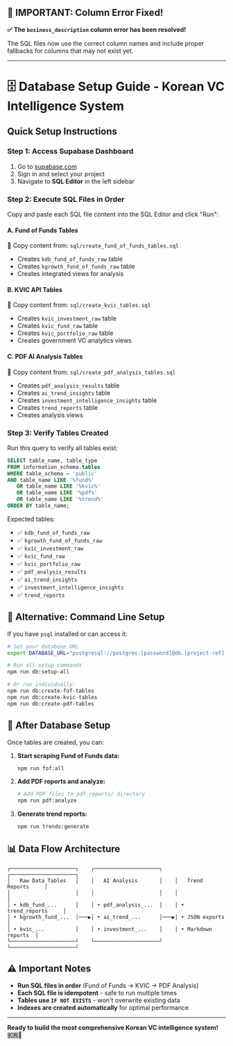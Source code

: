 ## 🚨 IMPORTANT: Column Error Fixed!

**✅ The `business_description` column error has been resolved!** 

The SQL files now use the correct column names and include proper fallbacks for columns that may not exist yet.

---

# 🗄️ Database Setup Guide - Korean VC Intelligence System

## Quick Setup Instructions

### **Step 1: Access Supabase Dashboard**
1. Go to [supabase.com](https://supabase.com)
2. Sign in and select your project
3. Navigate to **SQL Editor** in the left sidebar

### **Step 2: Execute SQL Files in Order**

Copy and paste each SQL file content into the SQL Editor and click "Run":

#### **A. Fund of Funds Tables** 
📁 Copy content from: `sql/create_fund_of_funds_tables.sql`
- Creates `kdb_fund_of_funds_raw` table
- Creates `kgrowth_fund_of_funds_raw` table  
- Creates integrated views for analysis

#### **B. KVIC API Tables**
📁 Copy content from: `sql/create_kvic_tables.sql`
- Creates `kvic_investment_raw` table
- Creates `kvic_fund_raw` table
- Creates `kvic_portfolio_raw` table
- Creates government VC analytics views

#### **C. PDF AI Analysis Tables**
📁 Copy content from: `sql/create_pdf_analysis_tables.sql`
- Creates `pdf_analysis_results` table
- Creates `ai_trend_insights` table
- Creates `investment_intelligence_insights` table
- Creates `trend_reports` table
- Creates analysis views

### **Step 3: Verify Tables Created**

Run this query to verify all tables exist:

```sql
SELECT table_name, table_type 
FROM information_schema.tables 
WHERE table_schema = 'public' 
AND table_name LIKE '%fund%' 
   OR table_name LIKE '%kvic%' 
   OR table_name LIKE '%pdf%'
   OR table_name LIKE '%trend%'
ORDER BY table_name;
```

Expected tables:
- ✅ `kdb_fund_of_funds_raw`
- ✅ `kgrowth_fund_of_funds_raw`
- ✅ `kvic_investment_raw`
- ✅ `kvic_fund_raw`
- ✅ `kvic_portfolio_raw`
- ✅ `pdf_analysis_results`
- ✅ `ai_trend_insights`
- ✅ `investment_intelligence_insights`
- ✅ `trend_reports`

## 🔧 Alternative: Command Line Setup

If you have `psql` installed or can access it:

```bash
# Set your database URL
export DATABASE_URL="postgresql://postgres:[password]@db.[project-ref].supabase.co:5432/postgres"

# Run all setup commands
npm run db:setup-all

# Or run individually:
npm run db:create-fof-tables
npm run db:create-kvic-tables  
npm run db:create-pdf-tables
```

## 🚀 After Database Setup

Once tables are created, you can:

1. **Start scraping Fund of Funds data:**
   ```bash
   npm run fof:all
   ```

2. **Add PDF reports and analyze:**
   ```bash
   # Add PDF files to pdf_reports/ directory
   npm run pdf:analyze
   ```

3. **Generate trend reports:**
   ```bash
   npm run trends:generate
   ```

## 📊 Data Flow Architecture

```
┌─────────────────────┐    ┌─────────────────────┐    ┌─────────────────────┐
│   Raw Data Tables   │    │   AI Analysis       │    │   Trend Reports     │
│                     │    │                     │    │                     │
│ • kdb_fund_...      │    │ • pdf_analysis_...  │    │ • trend_reports     │
│ • kgrowth_fund_...  │───▶│ • ai_trend_...      │───▶│ • JSON exports      │
│ • kvic_...          │    │ • investment_...    │    │ • Markdown reports  │
└─────────────────────┘    └─────────────────────┘    └─────────────────────┘
```

## ⚠️ Important Notes

- **Run SQL files in order** (Fund of Funds → KVIC → PDF Analysis)
- **Each SQL file is idempotent** - safe to run multiple times
- **Tables use `IF NOT EXISTS`** - won't overwrite existing data
- **Indexes are created automatically** for optimal performance

---

**Ready to build the most comprehensive Korean VC intelligence system! 🇰🇷🚀** 